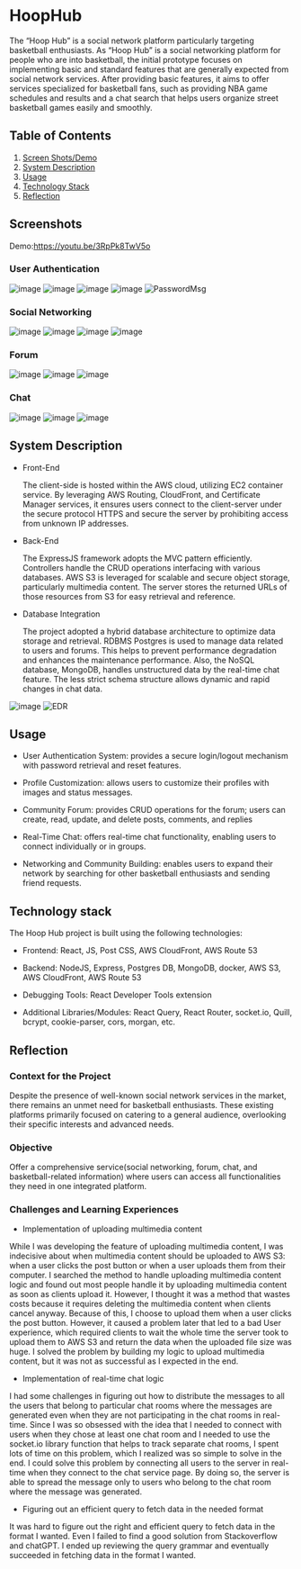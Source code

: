 # HoopHub

The “Hoop Hub” is a social network platform particularly targeting basketball enthusiasts. As “Hoop Hub” is a social networking platform for people who are into basketball, the initial prototype focuses on implementing basic and standard features that are generally expected from social network services.
After providing basic features, it aims to offer services specialized for basketball fans, such as providing NBA game schedules and results and a chat search that helps users organize street basketball games easily and smoothly. 

## Table of Contents

1. [Screen Shots/Demo](#screenshot)
2. [System Description](#system-description) 
3. [Usage](#usage)
4. [Technology Stack](#tech-stack)
5. [Reflection](#reflection)

## Screenshots <a name="screenshot"></a>

Demo:https://youtu.be/3RpPk8TwV5o  

### User Authentication
![image](https://github.com/Potatojelly/Capstone-HoopHub/assets/108857524/479706f2-60ea-4d23-b661-5d9ff92104a8)
![image](https://github.com/Potatojelly/Capstone-HoopHub/assets/108857524/4234a23a-f7ad-48fa-af4a-eba6a87b9a34)
![image](https://github.com/Potatojelly/Capstone-HoopHub/assets/108857524/c2872f5b-f2cb-454b-a87d-ae4e6ab39d88)
![image](https://github.com/Potatojelly/Capstone-HoopHub/assets/108857524/c8b25ac2-b697-451a-97c4-bed5df5cc8ba)
![PasswordMsg](https://github.com/Potatojelly/HoopHub/assets/108857524/3d2977eb-f389-4374-8220-7dacc49df73b)


### Social Networking
![image](https://github.com/Potatojelly/Capstone-HoopHub/assets/108857524/6aed0cf2-22f2-462a-95e5-12e5ce86b5e5)
![image](https://github.com/Potatojelly/Capstone-HoopHub/assets/108857524/ab0d29ff-675d-49c1-af8c-fc359e33c1b5)
![image](https://github.com/Potatojelly/Capstone-HoopHub/assets/108857524/b870cc63-ead8-4a19-bf34-07c6b6ff131d)
![image](https://github.com/Potatojelly/Capstone-HoopHub/assets/108857524/f2fb0bea-8c35-477b-82b3-506cf045c16c)


### Forum
![image](https://github.com/Potatojelly/Capstone-HoopHub/assets/108857524/cdeda30e-6c8d-4cb8-b3a1-6d5dd38ca20b)
![image](https://github.com/Potatojelly/Capstone-HoopHub/assets/108857524/7747a5bb-a5fa-4989-8f11-a448807ea724)
![image](https://github.com/Potatojelly/Capstone-HoopHub/assets/108857524/9c7ec10e-19cb-42f1-a5bc-89458f0fb256)


### Chat
![image](https://github.com/Potatojelly/Capstone-HoopHub/assets/108857524/232b8011-1d96-4186-a942-101a524c871c)
![image](https://github.com/Potatojelly/Capstone-HoopHub/assets/108857524/8acdba72-aed7-451e-8cbb-0e871f214657)
![image](https://github.com/Potatojelly/Capstone-HoopHub/assets/108857524/3011cefd-9806-4c8a-a58a-7cc2f4a7e9fd)

## System Description <a name="system-description"></a>
* Front-End
  
  The client-side is hosted within the AWS cloud, utilizing EC2 container service. By leveraging AWS Routing, CloudFront, and Certificate Manager services, it ensures users connect to the client-server under the secure protocol HTTPS and secure the server by prohibiting access from unknown IP addresses.

* Back-End
  
  The ExpressJS framework adopts the MVC pattern efficiently. Controllers handle the CRUD operations interfacing with various databases. AWS S3 is leveraged for scalable and secure object storage, particularly multimedia content. The server stores the returned URLs of those resources from S3 for easy retrieval and reference.  

* Database Integration
  
  The project adopted a hybrid database architecture to optimize data storage and retrieval. RDBMS Postgres is used to manage data related to users and forums. This helps to prevent performance degradation and enhances the maintenance performance. Also, the NoSQL database, MongoDB, handles unstructured data by the real-time chat feature. The less strict schema structure allows dynamic and rapid changes in chat data. 

![image](https://github.com/Potatojelly/Capstone-HoopHub/assets/108857524/0918281c-7f07-424b-88ac-842746bade59)
![EDR](https://github.com/Potatojelly/HoopHub/assets/108857524/f6e59371-13a2-400f-9740-3d38afc6fda8)


## Usage <a name="usage"></a>

* User Authentication System: provides a secure login/logout mechanism with password retrieval and reset features.

* Profile Customization: allows users to customize their profiles with images and status messages.

* Community Forum: provides CRUD operations for the forum; users can create, read, update, and delete posts, comments, and replies 

* Real-Time Chat: offers real-time chat functionality, enabling users to connect individually or in groups.

* Networking and Community Building: enables users to expand their network by searching for other basketball enthusiasts and sending friend requests.

## Technology stack <a name="tech-stack"></a>
The Hoop Hub project is built using the following technologies:

* Frontend: React, JS, Post CSS,  AWS CloudFront, AWS Route 53
  
* Backend: NodeJS, Express, Postgres DB, MongoDB, docker, AWS S3, AWS CloudFront, AWS Route 53
  
* Debugging Tools: React Developer Tools extension
  
* Additional Libraries/Modules: React Query, React Router, socket.io, Quill, bcrypt, cookie-parser, cors, morgan, etc.

## Reflection <a name="reflection"></a>

### Context for the Project

Despite the presence of well-known social network services in the market, there remains an unmet need for basketball enthusiasts. These existing platforms primarily focused on catering to a general audience, overlooking their specific interests and advanced needs. 

### Objective

Offer a comprehensive service(social networking, forum, chat, and basketball-related information) where users can access all functionalities they need in one integrated platform. 

### Challenges and Learning Experiences

* Implementation of uploading multimedia content  

While I was developing the feature of uploading multimedia content, I was indecisive about when multimedia content should be uploaded to AWS S3: when a user clicks the post button or when a user uploads them from their computer. I searched the method to handle uploading multimedia content logic and found out most people handle it by uploading multimedia content as soon as clients upload it. However, I thought it was a method that wastes costs because it requires deleting the multimedia content when clients cancel anyway. Because of this, I choose to upload them when a user clicks the post button. However, it caused a problem later that led to a bad User experience, which required clients to wait the whole time the server took to upload them to AWS S3 and return the data when the uploaded file size was huge. I solved the problem by building my logic to upload multimedia content, but it was not as successful as I expected in the end. 
 
* Implementation of real-time chat logic  

I had some challenges in figuring out how to distribute the messages to all the users that belong to particular chat rooms where the messages are generated even when they are not participating in the chat rooms in real-time. Since I was so obsessed with the idea that I needed to connect with users when they chose at least one chat room and I needed to use the socket.io library function that helps to track separate chat rooms, I spent lots of time on this problem, which I realized was so simple to solve in the end.
I could solve this problem by connecting all users to the server in real-time when they connect to the chat service page. By doing so,  the server is able to spread the message only to users who belong to the chat room where the message was generated. 

* Figuring out an efficient query to fetch data in the needed format  

It was hard to figure out the right and efficient query to fetch data in the format I wanted. Even I failed to find a good solution from Stackoverflow and chatGPT. I ended up reviewing the query grammar and eventually succeeded in fetching data in the format I wanted.

